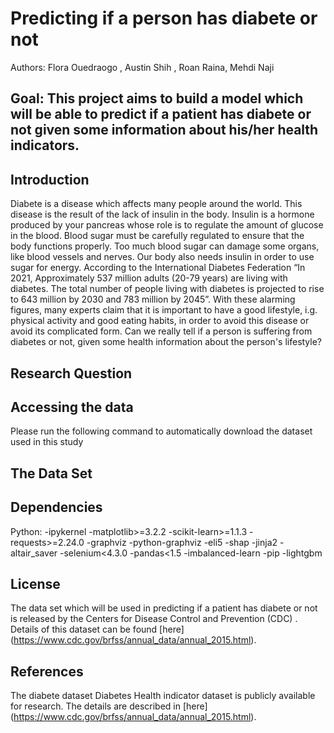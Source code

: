 # Predicting if a person has diabete or not

Authors:  Flora Ouedraogo , Austin Shih , Roan Raina, Mehdi Naji

## Goal: This project aims to build a model which will be able to predict if a patient has diabete or not given some information about his/her health indicators.

## Introduction

Diabete is a disease which affects many people around the world. This disease is the result of the lack of insulin in the body. Insulin is a hormone produced by your pancreas whose role is to regulate the amount of glucose in the blood. Blood sugar must be carefully regulated to ensure that the body functions properly. Too much blood sugar can damage some organs, like blood vessels and nerves. Our body also needs insulin in order to use sugar for energy. According to the International Diabetes Federation “In 2021, Approximately 537 million adults (20-79 years) are living with diabetes. The total number of people living with diabetes is projected to rise to 643 million by 2030 and 783 million by 2045”.
With these alarming figures, many experts claim that it is important to have a good  lifestyle, i.g. physical activity and good eating habits, in order to avoid this disease or avoid its complicated form. Can we really tell if a person is suffering from diabetes or not, given some health information about the person's lifestyle?

## Research Question 


## Accessing the data
Please run the following command to automatically download the dataset used in this study


## The Data Set



## Dependencies

Python:
-ipykernel
-matplotlib>=3.2.2
-scikit-learn>=1.1.3
-requests>=2.24.0
-graphviz
-python-graphviz
-eli5
-shap
-jinja2
-altair_saver
-selenium<4.3.0
-pandas<1.5
-imbalanced-learn
-pip
-lightgbm


## License 
The data set which will be used in predicting if a patient has diabete or not is released  by the Centers for Disease Control and Prevention (CDC) . Details of this dataset can be found [here] (https://www.cdc.gov/brfss/annual_data/annual_2015.html).

## References
The diabete dataset Diabetes Health indicator dataset is publicly available for research. The details are described in [here] (https://www.cdc.gov/brfss/annual_data/annual_2015.html).

